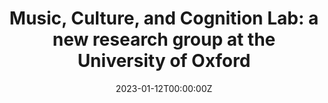 ---
# Documentation: https://wowchemy.com/docs/managing-content/

title: "Music, Culture, and Cognition Lab: a new research group at the University of Oxford"
summary: 
authors: []
tags: []
categories: []
featured: false
date: "2023-01-12T00:00:00Z"
lastmod: "2023-01-12T00:00:00Z"


# Optional external URL for project (replaces project detail page).
external_link: https://music.web.ox.ac.uk/music-culture-and-cognition

# Featured image
# To use, add an image named `featured.jpg/png` to your page's folder.
# Focal points: Smart, Center, TopLeft, Top, TopRight, Left, Right, BottomLeft, Bottom, BottomRight.
image:
  caption:
  focal_point: ""
  preview_only: false

# Custom links (optional).
#   Uncomment and edit lines below to show custom links.

url_code: ""
url_pdf: ""
url_slides: ""
url_video: ""

# Slides (optional).
#   Associate this project with Markdown slides.
#   Simply enter your slide deck's filename without extension.
#   E.g. `slides = "example-slides"` references `content/slides/example-slides.md`.
#   Otherwise, set `slides = ""`.
slides: ""
---